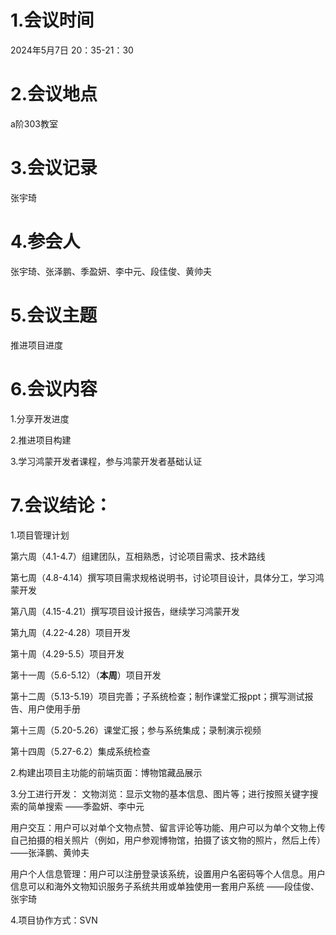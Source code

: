 # 1.会议时间
2024年5月7日  20：35-21：30

# 2.会议地点
a阶303教室

# 3.会议记录
张宇琦

# 4.参会人
张宇琦、张泽鹏、季盈妍、李中元、段佳俊、黄帅夫

# 5.会议主题
推进项目进度

# 6.会议内容
1.分享开发进度

2.推进项目构建

3.学习鸿蒙开发者课程，参与鸿蒙开发者基础认证

# 7.会议结论：
1.项目管理计划

第六周（4.1-4.7）组建团队，互相熟悉，讨论项目需求、技术路线

第七周（4.8-4.14）撰写项目需求规格说明书，讨论项目设计，具体分工，学习鸿蒙开发

第八周（4.15-4.21）撰写项目设计报告，继续学习鸿蒙开发

第九周（4.22-4.28）项目开发

第十周（4.29-5.5）项目开发

第十一周（5.6-5.12）（**本周**）项目开发

第十二周（5.13-5.19）项目完善；子系统检查；制作课堂汇报ppt；撰写测试报告、用户使用手册

第十三周（5.20-5.26）课堂汇报；参与系统集成；录制演示视频

第十四周（5.27-6.2）集成系统检查

2.构建出项目主功能的前端页面：博物馆藏品展示

3.分工进行开发：
文物浏览：显示文物的基本信息、图片等；进行按照关键字搜索的简单搜索 ——季盈妍、李中元

用户交互：用户可以对单个文物点赞、留言评论等功能、用户可以为单个文物上传自己拍摄的相关照片（例如，用户参观博物馆，拍摄了该文物的照片，然后上传） ——张泽鹏、黄帅夫

用户个人信息管理：用户可以注册登录该系统，设置用户名密码等个人信息。用户信息可以和海外文物知识服务子系统共用或单独使用一套用户系统 ——段佳俊、张宇琦

4.项目协作方式：SVN
